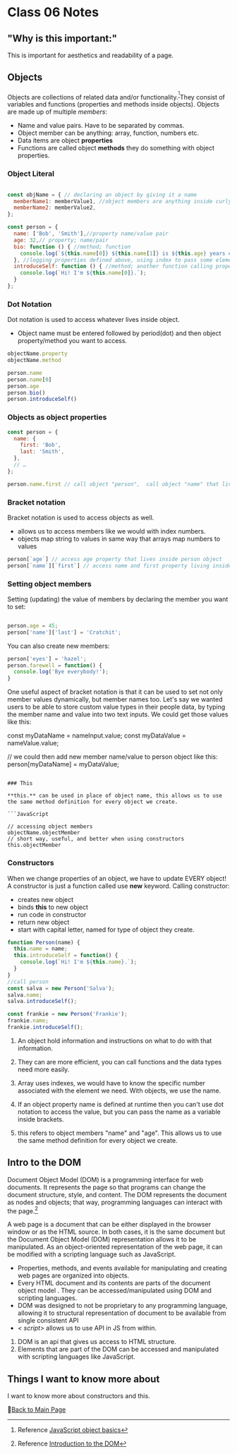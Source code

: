 # Class 06 Notes

## "Why is this important:"

This is important for aesthetics and readability of a page.

## Objects

Objects are collections of related data and/or functionality.<sup>[^1]</sup>They consist of variables and functions (properties and methods inside objects). Objects are made up of multiple *members*:

- Name and value pairs. Have to be separated by commas.
- Object member can be anything: array, function, numbers etc. 
- Data items are object **properties**
- Functions are called object **methods** they do something with object properties.

### Object Literal 

``` JavaScript

const objName = { // declaring an object by giving it a name
  memberName1: memberValue1, //object members are anything inside curly brackets
  memberName2: memberValue2, 
};
```

```Javascript
const person = {
  name: ['Bob', 'Smith'],//property name/value pair 
  age: 32,// property; name/pair
  bio: function () { //method; function
    console.log(`${this.name[0]} ${this.name[1]} is ${this.age} years old.`);
  }, //logging properties defined above, using index to pass some elements in array
  introduceSelf: function () { //method; another function calling property above by index
    console.log(`Hi! I'm ${this.name[0]}.`);
  }
};
```
### Dot Notation

Dot notation is used to access whatever lives inside object.

- Object name must be entered followed by period(dot)  and then object property/method you want to access.

```JavaScript
objectName.property
objectName.method

person.name
person.name[0]
person.age
person.bio()
person.introduceSelf()
```

### Objects as object properties

```JavaScript
const person = {
  name: {
    first: 'Bob',
    last: 'Smith',
  },
  // …
};

person.name.first // call object "person",  call object "name" that lives inside object "person", access element "first" that is member of object "name"
```

### Bracket notation

Bracket notation is used to access objects as well.

- allows us to access members like we would with index numbers.
- objects map string to values in same way that arrays map numbers to values


```JavaScript
person[`age`] // access age property that lives inside person object
person[`name`][`first`] // access name and first property living inside object
```
### Setting object members

Setting (updating) the value of members by declaring the member you want to set:

```JavaScript

person.age = 45;
person['name']['last'] = 'Cratchit';

```

You can also create new members:

```JavaScript
person['eyes'] = 'hazel';
person.farewell = function() {
  console.log('Bye everybody!');
}
```
One useful aspect of bracket notation is that it can be used to set not only member values dynamically, but member names too. Let's say we wanted users to be able to store custom value types in their people data, by typing the member name and value into two text inputs. We could get those values like this:


const myDataName = nameInput.value;
const myDataValue = nameValue.value;

// we could then add new member name/value to person object like this:
person[myDataName] = myDataValue;

```

### This 

**this.** can be used in place of object name, this allows us to use the same method definition for every object we create.  

```JavaScript

// accessing object members 
objectName.objectMember
// short way, useful, and better when using constructors
this.objectMember

```

### Constructors

When we change properties of an object, we have to update EVERY object!
A constructor is just a function called use **new** keyword. Calling constructor:

- creates new object
- binds **this** to new object
- run code in constructor
- return new object
- start with capital letter, named for type of object they create.

```JavaScript
function Person(name) {
  this.name = name;
  this.introduceSelf = function() {
    console.log(`Hi! I'm ${this.name}.`);
  }
}
//call person
const salva = new Person('Salva');
salva.name;
salva.introduceSelf();

const frankie = new Person('Frankie');
frankie.name;
frankie.introduceSelf();

```

1. An object hold information and instructions on what to do with that information.

2. They can  are more efficient, you can call functions and the data types need more easily.

3. Array uses indexes, we would have to know the specific number associated with the element we need. With objects, we use the name. 

4. If an object property name is defined at runtime then you can't use dot notation to access the value, but you can pass the name as a variable inside brackets.

5. this refers to object members "name" and "age". This allows us to use the same method definition for every object we create.  

## Intro to the DOM

Document Object Model (DOM) is a programming interface for web documents. It represents the page so that programs can change the document structure, style, and content. The DOM represents the document as nodes and objects; that way, programming languages can interact with the page.[^2]

A web page is a document that can be either displayed in the browser window or as the HTML source. In both cases, it is the same document but the Document Object Model (DOM) representation allows it to be manipulated. As an object-oriented representation of the web page, it can be modified with a scripting language such as JavaScript.

- Properties, methods, and events available for manipulating and creating web pages are organized into objects.
- Every HTML document and its contents are parts of the document object model . They can be accessed/manipulated using DOM and  scripting languages. 
- DOM was designed to not be proprietary to any programming language, allowing it to structural representation of document to be available from single consistent API
- *< script>* allows us to use API in JS from within.

1. DOM is an api that gives us access to HTML structure. 
2. Elements that are part of the DOM can be accessed and manipulated with scripting languages like JavaScript. 

## Things I want to know more about

I want to know more about constructors and this. 

[^1]: Reference [JavaScript object basics](https://developer.mozilla.org/en-US/docs/Learn/JavaScript/Objects/Basics)

[^2]: Reference [Introduction to the DOM](https://developer.mozilla.org/en-US/docs/Web/API/Document_Object_Model/Introduction)

📔[Back to Main Page](README.md)
